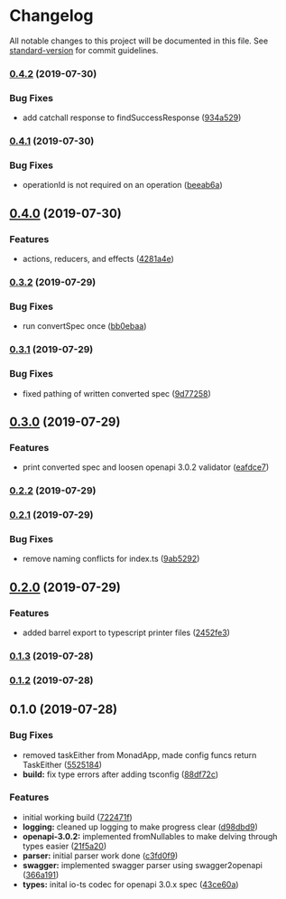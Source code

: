 # Changelog

All notable changes to this project will be documented in this file. See [standard-version](https://github.com/conventional-changelog/standard-version) for commit guidelines.

### [0.4.2](https://github.com/nullpub/api-codegen-ts/compare/v0.4.1...v0.4.2) (2019-07-30)


### Bug Fixes

* add catchall response to findSuccessResponse ([934a529](https://github.com/nullpub/api-codegen-ts/commit/934a529))



### [0.4.1](https://github.com/nullpub/api-codegen-ts/compare/v0.4.0...v0.4.1) (2019-07-30)


### Bug Fixes

* operationId is not required on an operation ([beeab6a](https://github.com/nullpub/api-codegen-ts/commit/beeab6a))



## [0.4.0](https://github.com/nullpub/api-codegen-ts/compare/v0.3.2...v0.4.0) (2019-07-30)


### Features

* actions, reducers, and effects ([4281a4e](https://github.com/nullpub/api-codegen-ts/commit/4281a4e))



### [0.3.2](https://github.com/nullpub/api-codegen-ts/compare/v0.3.1...v0.3.2) (2019-07-29)


### Bug Fixes

* run convertSpec once ([bb0ebaa](https://github.com/nullpub/api-codegen-ts/commit/bb0ebaa))



### [0.3.1](https://github.com/nullpub/api-codegen-ts/compare/v0.3.0...v0.3.1) (2019-07-29)


### Bug Fixes

* fixed pathing of written converted spec ([9d77258](https://github.com/nullpub/api-codegen-ts/commit/9d77258))



## [0.3.0](https://github.com/nullpub/api-codegen-ts/compare/v0.2.2...v0.3.0) (2019-07-29)


### Features

* print converted spec and loosen openapi 3.0.2 validator ([eafdce7](https://github.com/nullpub/api-codegen-ts/commit/eafdce7))



### [0.2.2](https://github.com/nullpub/api-codegen-ts/compare/v0.2.1...v0.2.2) (2019-07-29)



### [0.2.1](https://github.com/nullpub/api-codegen-ts/compare/v0.2.0...v0.2.1) (2019-07-29)


### Bug Fixes

* remove naming conflicts for index.ts ([9ab5292](https://github.com/nullpub/api-codegen-ts/commit/9ab5292))



## [0.2.0](https://github.com/nullpub/api-codegen-ts/compare/v0.1.3...v0.2.0) (2019-07-29)


### Features

* added barrel export to typescript printer files ([2452fe3](https://github.com/nullpub/api-codegen-ts/commit/2452fe3))



### [0.1.3](https://github.com/nullpub/api-codegen-ts/compare/v0.1.2...v0.1.3) (2019-07-28)



### [0.1.2](https://github.com/nullpub/api-codegen-ts/compare/v0.1.0...v0.1.2) (2019-07-28)



## 0.1.0 (2019-07-28)


### Bug Fixes

* removed taskEither from MonadApp, made config funcs return TaskEither ([5525184](https://github.com/nullpub/api-codegen-ts/commit/5525184))
* **build:** fix type errors after adding tsconfig ([88df72c](https://github.com/nullpub/api-codegen-ts/commit/88df72c))


### Features

* initial working build ([722471f](https://github.com/nullpub/api-codegen-ts/commit/722471f))
* **logging:** cleaned up logging to make progress clear ([d98dbd9](https://github.com/nullpub/api-codegen-ts/commit/d98dbd9))
* **openapi-3.0.2:** implemented fromNullables to make delving through types easier ([21f5a20](https://github.com/nullpub/api-codegen-ts/commit/21f5a20))
* **parser:** initial parser work done ([c3fd0f9](https://github.com/nullpub/api-codegen-ts/commit/c3fd0f9))
* **swagger:** implemented swagger parser using swagger2openapi ([366a191](https://github.com/nullpub/api-codegen-ts/commit/366a191))
* **types:** inital io-ts codec for openapi 3.0.x spec ([43ce60a](https://github.com/nullpub/api-codegen-ts/commit/43ce60a))
